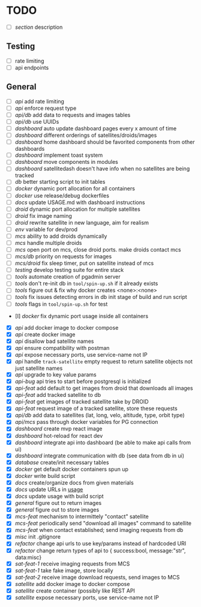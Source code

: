 # TODO

- [ ] *section*    description

## Testing

- [ ] rate limiting
- [ ] api endpoints

## General

- [ ] *api*        add rate limiting
- [ ] *api*        enforce request type
- [ ] *api/db*     add data to requests and images tables
- [ ] *api/db*     use UUIDs
- [ ] *dashboard*  auto update dashboard pages every x amount of time
- [ ] *dashboard*  different orderings of satellites/droids/images
- [ ] *dashboard*  home dashboard should be favorited components from other dashboards
- [ ] *dashboard*  implement toast system
- [ ] *dashboard*  move components in modules
- [ ] *dashboard*  satellitedash doesn't have info when no satellites are being tracked
- [ ] *db*         better starting script to init tables
- [ ] *docker*     dynamic port allocation for all containers
- [ ] *docker*     use release/debug dockerfiles
- [ ] *docs*       update USAGE.md with dashboard instructions
- [ ] *droid*      dynamic port allocation for multiple satellites
- [ ] *droid*      fix image naming
- [ ] *droid*      rewrite satellite in new language, aim for realism
- [ ] *env*        variable for dev/prod
- [ ] *mcs*        ability to add droids dynamically
- [ ] *mcs*        handle multiple droids
- [ ] *mcs*        open port on mcs, close droid ports. make droids contact mcs
- [ ] *mcs/db*     priority on requests for images
- [ ] *mcs/droid*  fix sleep timer, put on satellite instead of mcs
- [ ] *testing*    develop testing suite for entire stack
- [ ] *tools*      automate creation of pgadmin server
- [ ] *tools*      don't re-init db in `tool/spin-up.sh` if it already exists
- [ ] *tools*      figure out & fix why docker creates \<none\>:\<none\>
- [ ] *tools*      fix issues detecting errors in db init stage of build and run script
- [ ] *tools*      flags in `tool/spin-up.sh` for test
- [I] *docker*     fix dynamic port usage inside all containers
- [X] *api*        add docker image to docker compose
- [X] *api*        create docker image
- [X] *api*        disallow bad satellite names
- [X] *api*        ensure compatibility with postman
- [X] *api*        expose necessary ports, use service-name not IP
- [X] *api*        handle `track-satellite` empty request to return satellite objects not just satellite names
- [X] *api*        upgrade to key value params
- [X] *api-bug*    api tries to start before postgresql is initialized
- [X] *api-feat*   add default to get images from droid that downloads all images
- [X] *api-feat*   add tracked satellite to db
- [X] *api-feat*   get images of tracked satellite take by DROID
- [X] *api-feat*   request image of a tracked satellite, store these requests
- [X] *api/db*     add data to satellites (lat, long, velo, altitude, type, orbit type)
- [X] *api/mcs*    pass through docker variables for PG connection
- [X] *dashboard*  create mvp react image
- [X] *dashboard*  hot-reload for react dev
- [X] *dashboard*  integrate api into dashboard (be able to make api calls from ui)
- [X] *dashboard*  integrate communication with db (see data from db in ui)
- [X] *database*   create/init necessary tables
- [X] *docker*     get default docker containers spun up
- [X] *docker*     write build script
- [X] *docs*       create/organize docs from given materials
- [X] *docs*       update URLs in [usage](/docs/USAGE.md)
- [X] *docs*       update usage with build script
- [X] *general*    figure out to return images
- [X] *general*    figure out to store images
- [X] *mcs-feat*   mechanism to intermittely "contact" satellite
- [X] *mcs-feat*   periodically send "download all images" command to satellite
- [X] *mcs-feat*   when contact established; send imaging requests from db
- [X] *misc*       init .gitignore
- [X] *refactor*   change api urls to use key/params instead of hardcoded URI
- [X] *refactor*   change return types of api to { success:bool, message:"str", data:misc}
- [X] *sat-feat-1* receive imaging requests from MCS
- [X] *sat-feat-1* take fake image, store locally
- [X] *sat-feat-2* receive image download requests, send images to MCS
- [X] *satellite*  add docker image to docker compose
- [X] *satellite*  create container (possibly like REST API
- [X] *satellite*  expose necessary ports, use service-name not IP
